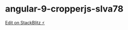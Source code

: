 # angular-9-cropperjs-slva78

[Edit on StackBlitz ⚡️](https://stackblitz.com/edit/angular-9-cropperjs-slva78)